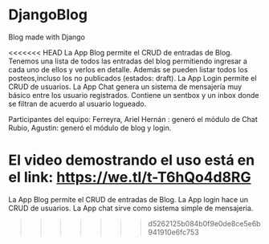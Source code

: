 # DjangoBlog
Blog made with Django


<<<<<<< HEAD
La App Blog permite el CRUD de entradas de Blog. Tenemos una lista de todos las entradas del blog permitiendo ingresar a cada uno de ellos y verlos en detalle. Además se pueden listar todos los posteos,incluso los no publicados (estados: draft).
La App Login permite el CRUD de usuarios. 
La App Chat genera un sistema de mensajería muy básico entre los usuario registrados. Contiene un sentbox y un inbox donde se filtran de acuerdo al usuario logueado.

Participantes del equipo:
Ferreyra, Ariel Hernán : generó el módulo de Chat
Rubio, Agustin: generó el módulo de blog y login.

El video demostrando el uso está en el link: https://we.tl/t-T6hQo4d8RG
=======
La App Blog permite el CRUD de entradas de Blog.
La App login hace un CRUD de usuarios.
La App chat sirve como sistema simple de mensajeria.

>>>>>>> d5262125b084b0f9e0de8ce5e6b941910e6fc753
